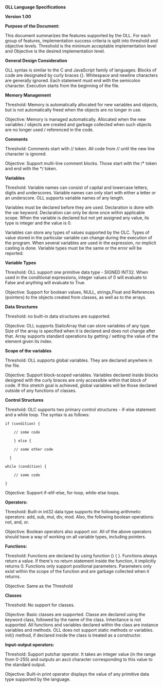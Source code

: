 **OLL Language Specifications**

**Version 1.00**

**Purpose of the Document:**

This document summarizes the features supported by the OLL. For each group of features, implementation success criteria is split into threshold and objective levels. Threshold is the minimum acceptable implementation level and Objective is the desired implementation level.

**General Design Consideration**

OLL syntax is similar to the C and JavaScript family of languages. Blocks of code are designated by curly braces {}. Whitespace and newline characters are generally ignored. Each statement must end with the semicolon character. Execution starts from the beginning of the file.

**Memory Management**

Threshold: Memory is automatically allocated for new variables and objects, but is not automatically freed when the objects are no longer in use.

Objective: Memory is managed automatically. Allocated when the new variables / objects are created and garbage collected when such objects are no longer used / referenced in the code.

**Comments**

Threshold: Comments start with // token. All code from // until the new line character is ignored.

Objective: Support multi-line comment blocks. Those start with the /\* token and end with the \*/ token.

**Variables**

Threshold: Variable names can consist of capital and lowercase letters, digits and underscores. Variable names can only start with either a letter or an underscore. OLL supports variable names of any length.

Variables must be declared before they are used. Declaration is done with the var keyword. Declaration can only be done once within applicable scope. When the variable is declared but not yet assigned any value, its type is integer and the value is 0.

Variables can store any types of values supported by the OLC. Types of value stored in the particular variable can change during the execution of the program. When several variables are used in the expression, no implicit casting is done. Variable types must be the same or the error will be reported.

**Variable Types**

Threshold: OLL support one primitive data type - SIGNED INT32. When used in the conditional expressions, integer values of 0 will evaluate to False and anything will evaluate to True.

Objective: Support for boolean values, NULL, strings,Float and References (pointers) to the objects created from classes, as well as to the arrays.

**Data Structures**

Threshold: no built-in data structures are supported.

Objective: OLL supports StaticArray that can store variables of any type. Size of the array is specified when it is declared and does not change after that. Array supports standard operations by getting / setting the value of the element given its index.

**Scope of the variables**

Threshold: OLL supports global variables. They are declared anywhere in the file.

Objective: Support block-scoped variables. Variables declared inside blocks designed with the curly braces are only accessible within that block of code. If this stretch goal is achieved, global variables will be those declared outside of any functions of classes.

**Control Structures**

Threshold: OLC supports two primary control structures - if-else statement and a while loop. The syntax is as follows:

    if (condition) {

        // some code

        } else {

        // some other code

      }

    while (condition) {

        // some code

    }

Objective: Support if-elif-else, for-loop, while-else loops.

**Operators:**

Threshold: Built-in int32 data type supports the following arithmetic operators: add, sub, mul, div, mod. Also, the following boolean operations: not, and, or.

Objective: Boolean operators also support xor. All of the above operators should have a way of working on all variable types, including pointers.

**Functions:**

Threshold: Functions are declared by using function () { }. Functions always return a value. If there\'s no return statement inside the function, it implicitly returns 0. Functions only support positional parameters. Parameters only exist within the scope of the function and are garbage collected when it returns.

Objective: Same as the Threshold

**Classes**

Threshold: No support for classes.

Objective: Basic classes are supported. Classe are declared using the keyword class, followed by the name of the class. Inheritance is not supported. All functions and variables declared within the class are instance variables and methods. OLL does not support static methods or variables. init() method, if declared inside the class is treated as a constructor.

**Input-output operators:**

Threshold: Support putchar operator. It takes an integer value (in the range from 0-255) and outputs an ascii character corresponding to this value to the standard output.

Objective: Built-in print operator displays the value of any primitive data type supported by the language.
